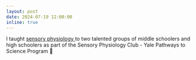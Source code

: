 ```yaml
---
layout: post
date: 2024-07-19 12:00:00
inline: true
---
```


I taught <a href="https://bpb-us-w2.wpmucdn.com/campuspress.yale.edu/dist/1/443/files/2024/08/PWS-2024-Sensory-Physiology-W1-2.jpg"> sensory physiology </a> to two talented groups of middle schoolers and high schoolers as part of the Sensory Physiology Club - Yale Pathways to Science Program :book: </a>
